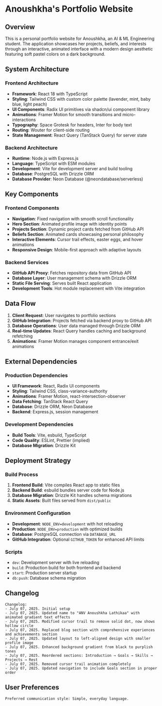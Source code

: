 # Anoushkha's Portfolio Website

## Overview

This is a personal portfolio website for Anoushkha, an AI & ML Engineering student. The application showcases her projects, beliefs, and interests through an interactive, animated interface with a modern design aesthetic featuring soft pastel colors on a dark background.

## System Architecture

### Frontend Architecture
- **Framework**: React 18 with TypeScript
- **Styling**: Tailwind CSS with custom color palette (lavender, mint, baby blue, light peach)
- **UI Components**: Radix UI primitives via shadcn/ui component library
- **Animations**: Framer Motion for smooth transitions and micro-interactions
- **Typography**: Space Grotesk for headers, Inter for body text
- **Routing**: Wouter for client-side routing
- **State Management**: React Query (TanStack Query) for server state

### Backend Architecture
- **Runtime**: Node.js with Express.js
- **Language**: TypeScript with ESM modules
- **Development**: Vite for development server and build tooling
- **Database**: PostgreSQL with Drizzle ORM
- **Database Provider**: Neon Database (@neondatabase/serverless)

## Key Components

### Frontend Components
- **Navigation**: Fixed navigation with smooth scroll functionality
- **Hero Section**: Animated profile image with identity points
- **Projects Section**: Dynamic project cards fetched from GitHub API
- **Beliefs Section**: Animated cards showcasing personal philosophy
- **Interactive Elements**: Cursor trail effects, easter eggs, and hover animations
- **Responsive Design**: Mobile-first approach with adaptive layouts

### Backend Services
- **GitHub API Proxy**: Fetches repository data from GitHub API
- **Database Layer**: User management schema with Drizzle ORM
- **Static File Serving**: Serves built React application
- **Development Tools**: Hot module replacement with Vite integration

## Data Flow

1. **Client Request**: User navigates to portfolio sections
2. **GitHub Integration**: Projects fetched via backend proxy to GitHub API
3. **Database Operations**: User data managed through Drizzle ORM
4. **Real-time Updates**: React Query handles caching and background refetching
5. **Animations**: Framer Motion manages component entrance/exit animations

## External Dependencies

### Production Dependencies
- **UI Framework**: React, Radix UI components
- **Styling**: Tailwind CSS, class-variance-authority
- **Animations**: Framer Motion, react-intersection-observer
- **Data Fetching**: TanStack React Query
- **Database**: Drizzle ORM, Neon Database
- **Backend**: Express.js, session management

### Development Dependencies
- **Build Tools**: Vite, esbuild, TypeScript
- **Code Quality**: ESLint, Prettier (implied)
- **Database Migration**: Drizzle Kit

## Deployment Strategy

### Build Process
1. **Frontend Build**: Vite compiles React app to static files
2. **Backend Build**: esbuild bundles server code for Node.js
3. **Database Migration**: Drizzle Kit handles schema migrations
4. **Static Assets**: Built files served from `dist/public`

### Environment Configuration
- **Development**: `NODE_ENV=development` with hot reloading
- **Production**: `NODE_ENV=production` with optimized builds
- **Database**: PostgreSQL connection via `DATABASE_URL`
- **GitHub Integration**: Optional `GITHUB_TOKEN` for enhanced API limits

### Scripts
- `dev`: Development server with live reloading
- `build`: Production build for both frontend and backend
- `start`: Production server startup
- `db:push`: Database schema migration

## Changelog

```
Changelog:
- July 07, 2025. Initial setup
- July 07, 2025. Updated name to "ANV Anoushkha Lathikaa" with animated gradient text effects
- July 07, 2025. Modified cursor trail to remove solid dot, now shows hollow circle
- July 07, 2025. Replaced blog section with comprehensive experiences and achievements section
- July 07, 2025. Updated layout to left-aligned design with smaller profile image
- July 07, 2025. Enhanced background gradient from black to purplish tones
- July 07, 2025. Reordered sections: Introduction → Goals → Skills → Projects → Rest
- July 07, 2025. Removed cursor trail animation completely
- July 07, 2025. Updated navigation to include Goals section in proper order
```

## User Preferences

```
Preferred communication style: Simple, everyday language.
```